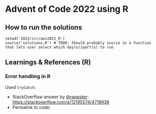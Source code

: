 # Advent of Code 2022 using R

## How to run the solutions

```text
setwd('2022/src/aoc2022_R')
source('solutions.R') # TODO: Should probably source in a function that lets user select which day(s)/part(s) to run
```

## Learnings & References (R)

### Error handling in R

Used `tryCatch`:

- StackOverflow answer by [@rappster](https://github.com/rappster): https://stackoverflow.com/a/12195574/4718936
- Permalink to code: 
